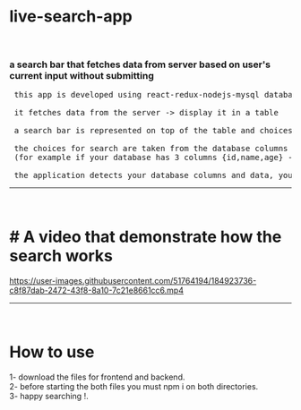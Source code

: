 # live-search-app
<br>
<h3>a search bar that fetches data from server based on user's current input without submitting</h3>

<pre>
 this app is developed using react-redux-nodejs-mysql database
 
 it fetches data from the server -> display it in a table
 
 a search bar is represented on top of the table and choices radio button beneath it
 
 the choices for search are taken from the database columns 
 (for example if your database has 3 columns {id,name,age} -> these will be the search choices)
 
 the application detects your database columns and data, you need only to do the database connection
</pre>
<hr>
<br>
<h1>
# A video that demonstrate how the search works
</h1>

https://user-images.githubusercontent.com/51764194/184923736-c8f87dab-2472-43f8-8a10-7c21e8661cc6.mp4


<hr>
<br>

 <h1>How to use</h1>

 1- download the files for frontend and backend.<br>
 2- before starting the both files you must npm i on both directories.<br>
 3- happy searching !.




